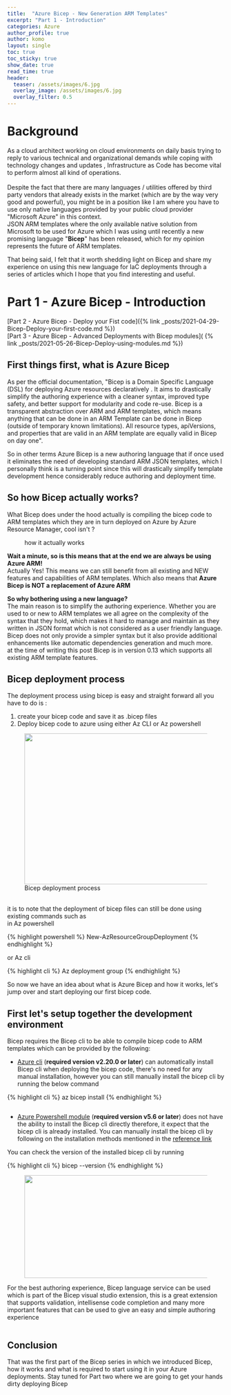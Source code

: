 ```yaml
---
title:  "Azure Bicep - New Generation ARM Templates"
excerpt: "Part 1 - Introduction"
categories: Azure
author_profile: true
author: komo
layout: single
toc: true
toc_sticky: true
show_date: true
read_time: true
header:
  teaser: /assets/images/6.jpg
  overlay_image: /assets/images/6.jpg
  overlay_filter: 0.5
---
```

# Background

<p>As a cloud architect working on cloud environments on daily basis trying to reply to various technical and organizational demands while coping with technology changes and updates , Infrastructure as Code has become vital to perform almost all kind of operations. <br><br>Despite the fact that there are many languages / utilities offered by third party vendors that already exists in the market (which are by the way very good and powerful), you might be in a position like I am where you have to use only native languages provided by your public cloud provider "Microsoft Azure" in this context. <br>JSON ARM templates where the only available native solution from Microsoft to be used for Azure which I was using until recently a new promising language "<strong>Bicep</strong>" has been released, which for my opinion represents the future of ARM templates.</p>

<p>That being said, I felt that it worth shedding light on Bicep and share my experience on using this new language for IaC deployments through a series of articles which I hope that you find interesting and useful.</p>

# Part 1 - Azure Bicep - Introduction
[Part 2 - Azure Bicep - Deploy your Fist code]({% link _posts/2021-04-29-Bicep-Deploy-your-first-code.md %}) <br>
[Part 3 - Azure Bicep - Advanced Deployments with Bicep modules]( {% link _posts/2021-05-26-Bicep-Deploy-using-modules.md %})


## First things first, what is Azure Bicep
As per the official documentation, "Bicep is a Domain Specific Language (DSL) for deploying Azure resources declaratively . It aims to drastically simplify the authoring experience with a cleaner syntax, improved type safety, and better support for modularity and code re-use.
Bicep is a transparent abstraction over ARM and ARM templates, which means anything that can be done in an ARM Template can be done in Bicep (outside of temporary known limitations).
All resource types, apiVersions, and properties that are valid in an ARM template are equally valid in Bicep on day one".

So in other terms Azure Bicep is a new authoring language that if once used it eliminates the need of developing standard ARM JSON templates, which I personally think is a turning point since this will drastically simplify template development hence considerably reduce authoring and deployment time.

## So how Bicep actually works?

What Bicep does under the hood actually is compiling the bicep code to ARM templates which they are in turn deployed on Azure by Azure Resource Manager, cool isn't ?

<figure class="wp-block-image size-full is-style-default"><img src="https://zerohoursleep.net/wp-content/uploads/2021/04/image-2.png" alt="" class="wp-image-2418"/><figcaption>how it actually works</figcaption></figure>


<p><strong>Wait a minute, so is this means that at the end we are always be using Azure ARM! </strong><br>Actually Yes! This means we can still benefit from all existing and NEW features and capabilities of ARM templates. Which also means that <strong>Azure Bicep is NOT a replacement of Azure ARM</strong></p>

<p><strong>So why bothering using a new language?</strong>
<br>The main reason is to simplify the authoring experience. Whether you are used to or new to ARM templates we all agree on the complexity of the syntax that they hold, which makes it hard to manage and maintain as they written in JSON format which is not considered as a user friendly language. Bicep does not only provide a simpler syntax but it also provide additional enhancements like automatic dependencies generation and much more. <br>at the time of writing this post Bicep is in version 0.13 which supports all existing ARM template features.</p>

## Bicep deployment process

The deployment process using bicep is easy and straight forward all you have to do is :
1) create your bicep code and save it as .bicep files
2) Deploy bicep code to azure using either Az CLI or Az powershell

<figure class="wp-block-image size-full is-resized is-style-default"><img src="https://zerohoursleep.net/wp-content/uploads/2021/04/image-8.png" alt="" class="wp-image-2427" width="721" height="349"/><figcaption>Bicep deployment process</figcaption></figure>
<p><br>it is to note that the deployment of bicep files can still be done using existing commands such as<br>in Az powershell</p>

{% highlight powershell %}
New-AzResourceGroupDeployment 
{% endhighlight %} 

or Az cli

{% highlight cli %}
Az deployment group
{% endhighlight %} 

So now we have an idea about what is Azure Bicep and how it works, let's jump over and start deploying our first bicep code.

## First let's setup together the development environment

<p>Bicep requires the Bicep cli to be able to compile bicep code to ARM templates which can be provided by the following:</p>

<ul><li><a href="https://docs.microsoft.com/en-us/cli/azure/install-azure-cli" target="_blank" rel="noreferrer noopener">Azure cli</a> (<strong>required version v2.20.0 or later</strong>) can automatically install Bicep cli when deploying the bicep code, there's no need for any manual installation, however you can still manually install the bicep cli by running the below command</li></ul>

{% highlight cli %}
az bicep install
{% endhighlight %} 

<figure class="wp-block-image size-large is-style-default"><img src="https://zerohoursleep.net/wp-content/uploads/2021/04/pages_Azure-Bicep-New-generation-ARM-Templates_1617049424645_0.png" alt="" class="wp-image-2429"/></figure>

<ul><li><a href="https://docs.microsoft.com/en-us/powershell/azure/install-az-ps?view=azps-5.7.0">Azure </a><a href="https://docs.microsoft.com/en-us/powershell/azure/install-az-ps?view=azps-5.7.0" target="_blank" rel="noreferrer noopener">Powershell</a><a href="https://docs.microsoft.com/en-us/powershell/azure/install-az-ps?view=azps-5.7.0"> module</a> (<strong>required version v5.6 or later</strong>) does not have the ability to install the Bicep cli directly therefore, it expect that the bicep cli is already installed. You can manually install the bicep cli by following on the installation methods mentioned in the <a href="https://github.com/Azure/bicep/blob/main/docs/installing.md#manually-install" target="_blank" rel="noreferrer noopener">reference link</a></li></ul>

You can check the version of the installed bicep cli by running

{% highlight cli %}
bicep --version
{% endhighlight %} 

<figure class="wp-block-image size-large is-resized is-style-default"><img src="https://zerohoursleep.net/wp-content/uploads/2021/04/pages_Azure-Bicep-New-generation-ARM-Templates_1617050660001_0.png" alt="" class="wp-image-2430" width="680" height="238"/></figure>

For the best authoring experience, Bicep language service can be used which is part of the Bicep visual studio extension, this is a great extension that supports validation, intellisense code completion and many more important features that can be used to give an easy and simple authoring experience

<figure class="wp-block-image size-large is-style-default"><img src="https://zerohoursleep.net/wp-content/uploads/2021/04/pages_Azure-Bicep-New-generation-ARM-Templates_1617050798507_0.png" alt="" class="wp-image-2431"/></figure>

## Conclusion

That was the first part of the Bicep series in which we introduced Bicep, how it works and what is required to start using it in your Azure deployments.
Stay tuned for Part two where we are going to get your hands dirty deploying Bicep


